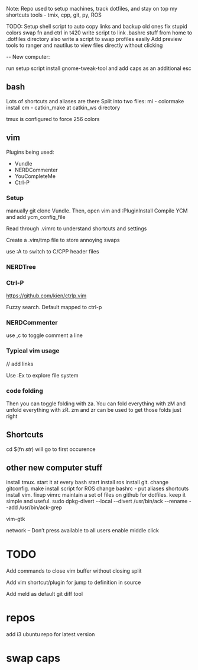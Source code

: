 Note: Repo used to setup machines, track dotfiles, and stay on top my shortcuts
tools - tmix, cpp, git, py, ROS

TODO:
Setup shell script to auto copy links and backup old ones
fix stupid colors
swap fn and ctrl in t420
write script to link .bashrc stuff from home to .dotfiles directory
also write a script to swap profiles easily
Add preview tools to ranger and nautilus to view files directly without clicking

--
New computer:

run setup script
install gnome-tweak-tool and add caps as an additional esc

## bash ##
Lots of shortcuts and aliases are there
Split into two files:
mi - colormake install
cm - catkin_make at catkin_ws directory

tmux is configured to force 256 colors

## vim ##

Plugins being used:
* Vundle
* NERDCommenter
* YouCompleteMe
* Ctrl-P

### Setup ###

manually git clone Vundle. Then, open vim and :PluginInstall
Compile YCM and add ycm_config_file

Read through .vimrc to understand shortcuts and settings

Create a .vim/tmp file to store annoying swaps

use :A to switch to C/CPP header files

### NERDTree ###

### Ctrl-P ###
https://github.com/kien/ctrlp.vim

Fuzzy search.
Default mapped to ctrl-p

### NERDCommenter ###
use ,c to toggle comment a line

### Typical vim usage ###
// add links

Use :Ex to explore file system

### code folding ###
Then you can toggle folding with za. You can fold everything with zM and unfold everything with zR. zm and zr can be used to get those folds just right

## Shortcuts ##
cd $(fn *str*) will go to first occurence

## other new computer stuff ##

install tmux. start it at every bash start
install ros
install git. change gitconfig.
make install script for ROS
change bashrc - put aliases shortcuts
install vim.  fixup vimrc
maintain a set of files on github for dotfiles. keep it simple and useful.
sudo dpkg-divert --local --divert /usr/bin/ack --rename --add /usr/bin/ack-grep 

vim-gtk

network – Don’t press available to all users
enable middle click

# TODO #
Add commands to close vim buffer without closing split

Add vim shortcut/plugin for jump to definition in source

Add meld as default git diff tool

# repos

add i3 ubuntu repo for latest version


# swap caps
